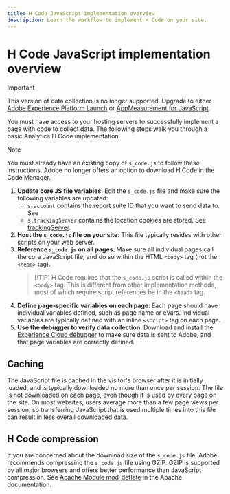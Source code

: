 ```yaml
---
title: H Code JavaScript implementation overview
description: Learn the workflow to implement H Code on your site.
---
```


# H Code JavaScript implementation overview

>[!IMPORTANT]
>
>This version of data collection is no longer supported. Upgrade to either [Adobe Experience Platform Launch](../../launch/overview.md) or [AppMeasurement for JavaScript](../overview.md).

You must have access to your hosting servers to successfully implement a page with code to collect data. The following steps walk you through a basic Analytics H Code implementation.

>[!NOTE]
>
>You must already have an existing copy of `s_code.js` to follow these instructions. Adobe no longer offers an option to download H Code in the Code Manager.

1. **Update core JS file variables**: Edit the `s_code.js` file and make sure the following variables are updated:
   * `s_account` contains the report suite ID that you want to send data to. See
   * `s.trackingServer` contains the location cookies are stored. See [trackingServer](../../vars/config-vars/trackingserver.md).
2. **Host the `s_code.js` file on your site**: This file typically resides with other scripts on your web server.
3. **Reference `s_code.js` on all pages**: Make sure all individual pages call the core JavaScript file, and do so within the HTML `<body>` tag (not the `<head>` tag).
   >[!TIP] H Code requires that the `s_code.js` script is called within the `<body>` tag. This is different from other implementation methods, most of which require script references be in the `<head>` tag.
4. **Define page-specific variables on each page**: Each page should have individual variables defined, such as page name or eVars. Individual variables are typically defined with an inline `<script>` tag on each page.
5. **Use the debugger to verify data collection**: Download and install the [Experience Cloud debugger](../../validate/debugger.md) to make sure data is sent to Adobe, and that page variables are correctly defined.

## Caching

The JavaScript file is cached in the visitor's browser after it is initially loaded, and is typically downloaded no more than once per session. The file is not downloaded on each page, even though it is used by every page on the site. On most websites, users average more than a few page views per session, so transferring JavaScript that is used multiple times into this file can result in less overall downloaded data.

## H Code compression

If you are concerned about the download size of the `s_code.js` file, Adobe recommends compressing the `s_code.js` file using GZIP. GZIP is supported by all major browsers and offers better performance than JavaScript compression. See [Apache Module mod_deflate](http://httpd.apache.org/docs/current/mod/mod_deflate.html) in the Apache documentation.
